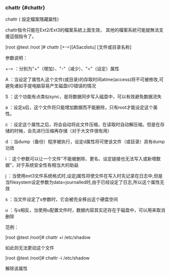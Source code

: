 ### chattr {#chattr}

chattr ( 設定檔案隱藏屬性)

chattr指令只能在Ext2/Ext3的檔案系統上面生效， 其他的檔案系統可能就無法支援這個指令了。

[root @test /root ]# chattr [+-=][ASacdistu] [文件或目录名称]

参数说明：

+-= ：分别为&quot;+&quot;（增加）、&quot;-&quot;（减少）、&quot;=&quot;（设定）属性

A ：当设定了属性A,这个文件(或目录)的存取时间atime(access)将不可被修改,可避免诸如手提电脑容易产生磁盘I/O错误的情况

S ：这个功能有点类似sync，是将数据同步写入磁盘中，可以有效避免数据流失

a ：设定a后，这个文件将只能增加数据而不能删除，只有root才能设定这个属性。

c ：设定这个属性之后，将会自动将此文件压缩，在读取时自动解压缩。但是在存储的时候，会先进行压缩再存储（对于大文件很有用）

d ：当dump（备份）程序被执行，设定d属性将可使该文件（或目录）具有dump功效

i ：这个参数可以让一个文件&quot;不能被删除、更名、设定链接也无法写入或新增数据&quot;，对于系统安全性有相当大的助益

j ：当使用ext3文件系统格式时,设定j属性将使文件在写入时先记录在日志中,但是当filesystem设定参数为data=journalled时,由于已经设定了日志,所以这个属性无效

s ：当文件设定了s参数时，它会被完全移出这个硬盘空间

u ：与s相反，当使用u配置文件时，数据内容其实还存在于磁盘中，可以用来取消删除

范例：

[root @test /root]# chattr +i /etc/shadow

如此则无法更动这个文件

[root @test /root]# chattr -i /etc/shadow

解除该属性